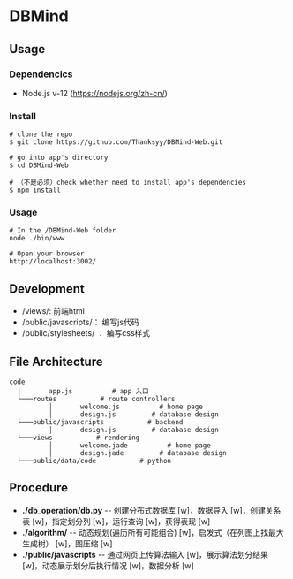 # DBMind

## Usage

### Dependencics
- Node.js v-12 (https://nodejs.org/zh-cn/)

### Install
```
# clone the repo
$ git clone https://github.com/Thanksyy/DBMind-Web.git

# go into app's directory
$ cd DBMind-Web

# （不是必须）check whether need to install app's dependencies
$ npm install
```
### Usage
```
# In the /DBMind-Web folder
node ./bin/www

# Open your browser
http://localhost:3002/
```

## Development
- /views/: 前端html
- /public/javascripts/： 编写js代码
- /public/stylesheets/ ： 编写css样式

## File Architecture

```
code
  │       app.js          # app 入口
  └───routes           # route controllers
          │       welcome.js          # home page
          │       design.js         # database design
  └───public/javascripts           # backend
          │       design.js         # database design  
  └───views           # rendering
          │       welcome.jade          # home page
          │       design.jade         # database design
  └───public/data/code           # python
```

## Procedure
- **./db_operation/db.py** -- 创建分布式数据库 [w]，数据导入 [w]，创建关系表 [w]，指定划分列 [w]，运行查询 [w]，获得表现 [w]
- **./algorithm/** -- 动态规划(遍历所有可能组合) [w]，启发式（在列图上找最大生成树） [w]，图压缩 [w]
- **./public/javascripts** -- 通过网页上传算法输入 [w]，展示算法划分结果 [w]，动态展示划分后执行情况 [w]，数据分析 [w]


